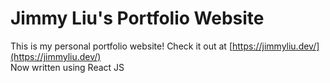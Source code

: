 # Jimmy Liu's Portfolio Website
This is my personal portfolio website! Check it out at [https://jimmyliu.dev/](https://jimmyliu.dev/)<br />
Now written using React JS
